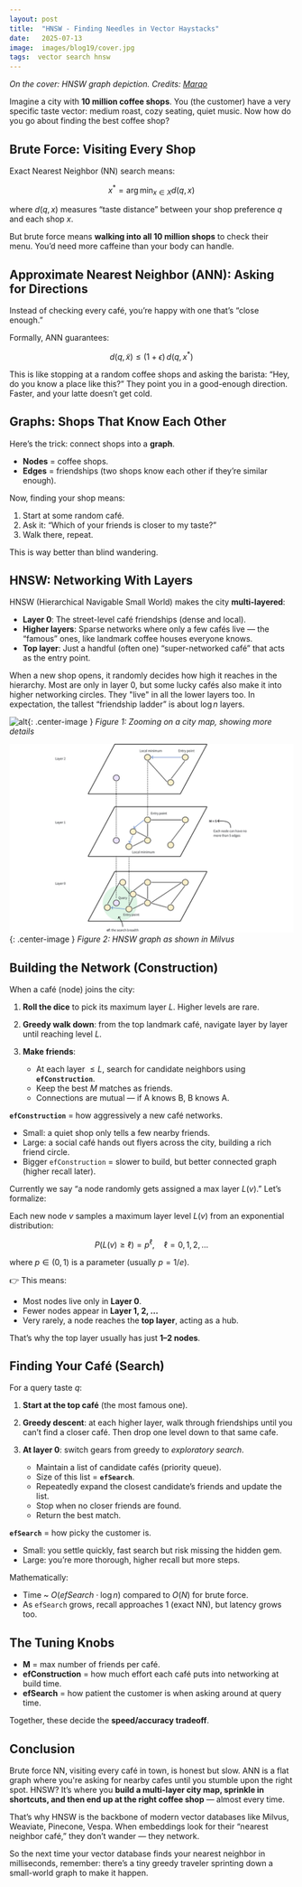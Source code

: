 ```yaml
---
layout: post
title:  "HNSW - Finding Needles in Vector Haystacks"
date:   2025-07-13
image:  images/blog19/cover.jpg
tags:  vector search hnsw
---
```

*On the cover: HNSW graph depiction. Credits: [Marqo](https://www.marqo.ai/blog/understanding-recall-in-hnsw-search)*

Imagine a city with **10 million coffee shops**.
You (the customer) have a very specific taste vector: medium roast, cozy seating, quiet music. Now how do you go about finding the best coffee shop?


## Brute Force: Visiting Every Shop

Exact Nearest Neighbor (NN) search means:

$$
x^* = \arg\min_{x \in X} d(q, x)
$$

where $d(q,x)$ measures “taste distance” between your shop preference $q$ and each shop $x$.

But brute force means **walking into all 10 million shops** to check their menu. You’d need more caffeine than your body can handle.



## Approximate Nearest Neighbor (ANN): Asking for Directions

Instead of checking every café, you’re happy with one that’s “close enough.”

Formally, ANN guarantees:

$$
d(q, \tilde{x}) \leq (1+\epsilon) \, d(q, x^*)
$$

This is like stopping at a random coffee shops and asking the barista: “Hey, do you know a place like this?” They point you in a good-enough direction. Faster, and your latte doesn’t get cold.



## Graphs: Shops That Know Each Other

Here’s the trick: connect shops into a **graph**.

* **Nodes** = coffee shops.
* **Edges** = friendships (two shops know each other if they’re similar enough).

Now, finding your shop means:

1. Start at some random café.
2. Ask it: “Which of your friends is closer to my taste?”
3. Walk there, repeat.

This is way better than blind wandering.



## HNSW: Networking With Layers

HNSW (Hierarchical Navigable Small World) makes the city **multi-layered**:

* **Layer 0**: The street-level café friendships (dense and local).
* **Higher layers**: Sparse networks where only a few cafés live — the “famous” ones, like landmark coffee houses everyone knows.
* **Top layer**: Just a handful (often one) “super-networked café” that acts as the entry point.

When a new shop opens, it randomly decides how high it reaches in the hierarchy. Most are only in layer 0, but some lucky cafés also make it into higher networking circles. They "live" in all the lower layers too. In expectation, the tallest “friendship ladder” is about $\log n$ layers.

![alt](/images/blog19/map_zoom.gif){: .center-image }
*Figure 1: Zooming on a city map, showing more details*


![alt](/images/blog19/hnsw_milvus.png){: .center-image }
*Figure 2: HNSW graph as shown in Milvus*


## Building the Network (Construction)

When a café (node) joins the city:

1. **Roll the dice** to pick its maximum layer $L$. Higher levels are rare.
2. **Greedy walk down**: from the top landmark café, navigate layer by layer until reaching level $L$.
3. **Make friends**:

   * At each layer $\leq L$, search for candidate neighbors using **`efConstruction`**.
   * Keep the best $M$ matches as friends.
   * Connections are mutual — if A knows B, B knows A.

**`efConstruction`** = how aggressively a new café networks.

* Small: a quiet shop only tells a few nearby friends.
* Large: a social café hands out flyers across the city, building a rich friend circle.
* Bigger `efConstruction` = slower to build, but better connected graph (higher recall later).

Currently we say “a node randomly gets assigned a max layer $L(v)$.” Let’s formalize:

Each new node $v$ samples a maximum layer level $L(v)$ from an exponential distribution:

$$
P(L(v) \geq \ell) = p^\ell, \quad \ell = 0,1,2,\dots
$$

where $p \in (0,1)$ is a parameter (usually $p = 1/e$).

👉 This means:

* Most nodes live only in **Layer 0**.
* Fewer nodes appear in **Layer 1, 2, …**
* Very rarely, a node reaches the **top layer**, acting as a hub.

That’s why the top layer usually has just **1–2 nodes**.



## Finding Your Café (Search)

For a query taste $q$:

1. **Start at the top café** (the most famous one).
2. **Greedy descent**: at each higher layer, walk through friendships until you can’t find a closer café. Then drop one level down to that same cafe.
3. **At layer 0**: switch gears from greedy to *exploratory search*.

   * Maintain a list of candidate cafés (priority queue).
   * Size of this list = **`efSearch`**.
   * Repeatedly expand the closest candidate’s friends and update the list.
   * Stop when no closer friends are found.
   * Return the best match.

**`efSearch`** = how picky the customer is.

* Small: you settle quickly, fast search but risk missing the hidden gem.
* Large: you’re more thorough, higher recall but more steps.

Mathematically:

* Time \~ $O(efSearch \cdot \log n)$ compared to $O(N)$ for brute force.
* As `efSearch` grows, recall approaches 1 (exact NN), but latency grows too.



## The Tuning Knobs

* **M** = max number of friends per café.
* **efConstruction** = how much effort each café puts into networking at build time.
* **efSearch** = how patient the customer is when asking around at query time.

Together, these decide the **speed/accuracy tradeoff**.


## Conclusion

Brute force NN, visiting every café in town, is honest but slow. ANN is a flat graph where you're asking for nearby cafes until you stumble upon the right spot. HNSW? It’s where you **build a multi-layer city map, sprinkle in shortcuts, and then end up at the right coffee shop** — almost every time.

That’s why HNSW is the backbone of modern vector databases like Milvus, Weaviate, Pinecone, Vespa. When embeddings look for their “nearest neighbor café,” they don’t wander — they network.

So the next time your vector database finds your nearest neighbor in milliseconds, remember: there’s a tiny greedy traveler sprinting down a small-world graph to make it happen.
